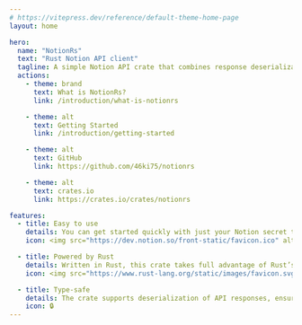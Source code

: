 ```yaml
---
# https://vitepress.dev/reference/default-theme-home-page
layout: home

hero:
  name: "NotionRs"
  text: "Rust Notion API client"
  tagline: A simple Notion API crate that combines response deserialization, request serialization, and secure access to properties.
  actions:
    - theme: brand
      text: What is NotionRs?
      link: /introduction/what-is-notionrs

    - theme: alt
      text: Getting Started
      link: /introduction/getting-started

    - theme: alt
      text: GitHub
      link: https://github.com/46ki75/notionrs

    - theme: alt
      text: crates.io
      link: https://crates.io/crates/notionrs

features:
  - title: Easy to use
    details: You can get started quickly with just your Notion secret token.
    icon: <img src="https://dev.notion.so/front-static/favicon.ico" alt="notion icon" />

  - title: Powered by Rust
    details: Written in Rust, this crate takes full advantage of Rust’s memory safety, concurrency, and strong type system.
    icon: <img src="https://www.rust-lang.org/static/images/favicon.svg" alt="rust icon" />

  - title: Type-safe
    details: The crate supports deserialization of API responses, ensuring type safety.
    icon: 🔒
---
```

